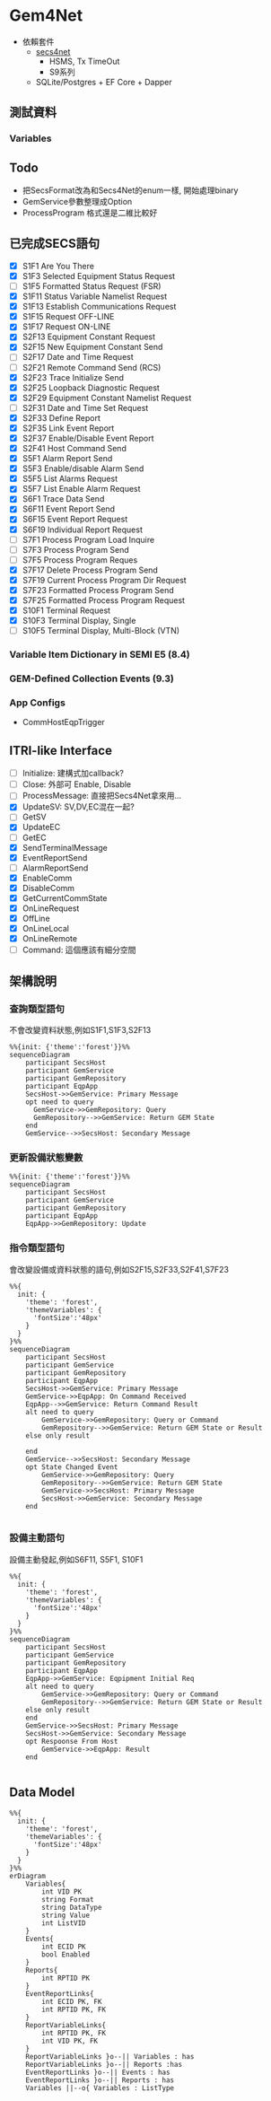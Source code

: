 # Gem4Net
- 依賴套件
  - [secs4net](https://github.com/mkjeff/secs4net)
    - HSMS, Tx TimeOut
    - S9系列
  - SQLite/Postgres + EF Core + Dapper 

## 測試資料
### Variables
## Todo
- 把SecsFormat改為和Secs4Net的enum一樣, 開始處理binary
- GemService參數整理成Option
- ProcessProgram 格式還是二維比較好
## 已完成SECS語句
- [x] S1F1  Are You There
- [x] S1F3  Selected Equipment Status Request
- [ ] S1F5  Formatted Status Request (FSR)
- [x] S1F11 Status Variable Namelist Request
- [X] S1F13 Establish Communications Request
- [X] S1F15 Request OFF-LINE
- [X] S1F17 Request ON-LINE
- [X] S2F13 Equipment Constant Request
- [X] S2F15 New Equipment Constant Send
- [ ] S2F17 Date and Time Request
- [ ] S2F21 Remote Command Send (RCS)
- [x] S2F23 Trace Initialize Send
- [X] S2F25 Loopback Diagnostic Request
- [X] S2F29 Equipment Constant Namelist Request
- [ ] S2F31 Date and Time Set Request
- [X] S2F33 Define Report
- [X] S2F35 Link Event Report
- [X] S2F37 Enable/Disable Event Report
- [X] S2F41 Host Command Send
- [X] S5F1 Alarm Report Send
- [x] S5F3 Enable/disable Alarm Send
- [x] S5F5 List Alarms Request
- [x] S5F7 List Enable Alarm Request
- [x] S6F1  Trace Data Send
- [X] S6F11 Event Report Send
- [X] S6F15 Event Report Request
- [x] S6F19 Individual Report Request
- [ ] S7F1 Process Program Load Inquire
- [ ] S7F3 Process Program Send
- [ ] S7F5 Process Program Reques
- [X] S7F17 Delete Process Program Send
- [X] S7F19 Current Process Program Dir Request
- [X] S7F23 Formatted Process Program Send
- [X] S7F25 Formatted Process Program Request
- [X] S10F1 Terminal Request
- [X] S10F3 Terminal Display, Single
- [ ] S10F5 Terminal Display, Multi-Block (VTN)
### Variable Item Dictionary in SEMI E5 (8.4)
### GEM-Defined Collection Events (9.3)
### App Configs
- CommHostEqpTrigger
## ITRI-like Interface
- [ ] Initialize: 建構式加callback?
- [ ] Close: 外部可 Enable, Disable
- [ ] ProcessMessage: 直接把Secs4Net拿來用...
- [X] UpdateSV: SV,DV,EC混在一起?
- [ ] GetSV
- [X] UpdateEC
- [ ] GetEC
- [X] SendTerminalMessage
- [X] EventReportSend
- [ ] AlarmReportSend
- [X] EnableComm
- [X] DisableComm
- [X] GetCurrentCommState
- [X] OnLineRequest
- [X] OffLine
- [X] OnLineLocal
- [X] OnLineRemote
- [ ] Command: 這個應該有細分空間
## 架構說明
### 查詢類型語句
不會改變資料狀態,例如S1F1,S1F3,S2F13
```mermaid
%%{init: {'theme':'forest'}}%%
sequenceDiagram
    participant SecsHost
    participant GemService
    participant GemRepository
    participant EqpApp
    SecsHost->>GemService: Primary Message
    opt need to query 
      GemService->>GemRepository: Query
      GemRepository-->>GemService: Return GEM State
    end
    GemService-->>SecsHost: Secondary Message
```
### 更新設備狀態變數
```mermaid
%%{init: {'theme':'forest'}}%%
sequenceDiagram
    participant SecsHost
    participant GemService
    participant GemRepository
    participant EqpApp
    EqpApp->>GemRepository: Update
```
### 指令類型語句
會改變設備或資料狀態的語句,例如S2F15,S2F33,S2F41,S7F23
```mermaid
%%{
  init: {
    'theme': 'forest',
    'themeVariables': {
      'fontSize':'48px'
    }
  }
}%%
sequenceDiagram
    participant SecsHost
    participant GemService
    participant GemRepository
    participant EqpApp
    SecsHost->>GemService: Primary Message
    GemService->>EqpApp: On Command Received
    EqpApp-->>GemService: Return Command Result
    alt need to query
        GemService->>GemRepository: Query or Command
        GemRepository-->>GemService: Return GEM State or Result
    else only result
        
    end
    GemService-->>SecsHost: Secondary Message
    opt State Changed Event
        GemService->>GemRepository: Query
        GemRepository-->>GemService: Return GEM State
        GemService->>SecsHost: Primary Message
        SecsHost->>GemService: Secondary Message
    end
    
```
### 設備主動語句
設備主動發起,例如S6F11, S5F1, S10F1
```mermaid
%%{
  init: {
    'theme': 'forest',
    'themeVariables': {
      'fontSize':'48px'
    }
  }
}%%
sequenceDiagram
    participant SecsHost
    participant GemService
    participant GemRepository
    participant EqpApp
    EqpApp->>GemService: Eqpipment Initial Req
    alt need to query
        GemService->>GemRepository: Query or Command
        GemRepository-->>GemService: Return GEM State or Result
    else only result
    end
    GemService->>SecsHost: Primary Message
    SecsHost->>GemService: Secondary Message
    opt Respoonse From Host
        GemService->>EqpApp: Result
    end
    
```
## Data Model
```mermaid
%%{
  init: {
    'theme': 'forest',
    'themeVariables': {
      'fontSize':'48px'
    }
  }
}%%
erDiagram
    Variables{
        int VID PK
        string Format
        string DataType
        string Value
        int ListVID
    }
    Events{
        int ECID PK
        bool Enabled
    }
    Reports{
        int RPTID PK
    }
    EventReportLinks{
        int ECID PK, FK
        int RPTID PK, FK
    }
    ReportVariableLinks{
        int RPTID PK, FK
        int VID PK, FK
    }
    ReportVariableLinks }o--|| Variables : has
    ReportVariableLinks }o--|| Reports :has
    EventReportLinks }o--|| Events : has
    EventReportLinks }o--|| Reports : has
    Variables ||--o{ Variables : ListType
```

